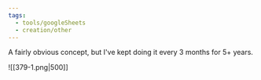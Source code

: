 ```yaml
---
tags:
  - tools/googleSheets
  - creation/other
---
```


A fairly obvious concept, but I've kept doing it every 3 months for 5+ years.

![[379-1.png|500]]